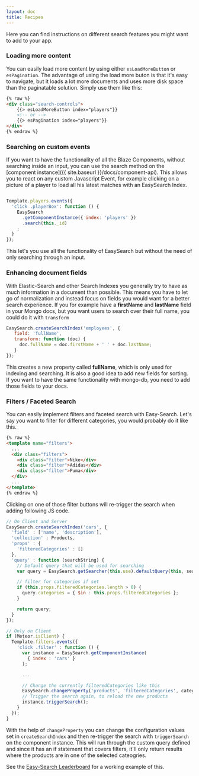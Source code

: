 ```yaml
---
layout: doc
title: Recipes
---
```


Here you can find instructions on different search features you might want to add to your app.

### Loading more content

You can easily load more content by using either ```esLoadMoreButton``` or ```esPagination```. The advantage of using the load more buton is that
it's easy to navigate, but it loads a lot more documents and uses more disk space than the paginatable solution. Simply use them like this:


```html
{% raw %}
<div class="search-controls">
    {{> esLoadMoreButton index="players"}}
    <!-- or -->
    {{> esPagination index="players"}}
</div>
{% endraw %}
```

### Searching on custom events

If you want to have the functionality of all the Blaze Components, without searching inside an input, you can use the
search method on the [component instance]({{ site.baseurl }}/docs/component-api). This allows you to react on any custom
Javascript Event, for example clicking on a picture of a player to load all his latest matches with an EasySearch Index.


```javascript

Template.players.events({
  'click .playerBox': function () {
    EasySearch
      .getComponentInstance({ index: 'players' })
      .search(this._id)
    ;
  }
});

```

This let's you use all the functionality of EasySearch but without the need of only searching through an input. 

### Enhancing document fields

With Elastic-Search and other Search Indexes you generally try to have as much information in a document than possible.
This means you have to let go of normalization and instead focus on fields you would want for a better search experience.
If you for example have a __firstName__ and __lastName__ field in your Mongo docs, but you want users to search over their
full name, you could do it with ```transform```

```javascript
EasySearch.createSearchIndex('employees', {
   field: 'fullName',
   transform: function (doc) {
     doc.fullName = doc.firstName + ' ' + doc.lastName;
   }
});
```

This creates a new property called __fullName__, which is only used for indexing and searching. It is also a good idea
to add new fields for sorting. If you want to have the same functionality with mongo-db, you need to add those
fields to your docs.

### Filters / Faceted Search

You can easily implement filters and faceted search with Easy-Search. Let's say you want to filter for different categories, you would probably do it like this.

```html
{% raw %}
<template name="filters">
  ...
  <div class="filters">
    <div class="filter">Nike</div>
    <div class="filter">Adidas</div>
    <div class="filter">Puma</div>
  </div>
  ...
</template>
{% endraw %}
```

Clicking on one of those filter buttons will re-trigger the search when adding following JS code.

```javascript
// On Client and Server
EasySearch.createSearchIndex('cars', {
  'field' : ['name', 'description'],
  'collection' : Products,
  'props' : {
    'filteredCategories' : []
  },
  'query' : function (searchString) {
    // Default query that will be used for searching
    var query = EasySearch.getSearcher(this.use).defaultQuery(this, searchString);

    // filter for categories if set
    if (this.props.filteredCategories.length > 0) {
      query.categories = { $in : this.props.filteredCategories };
    }

    return query;
  }
});

// Only on Client
if (Meteor.isClient) {
  Template.filters.events({
    'click .filter' : function () {
      var instance = EasySearch.getComponentInstance(
        { index : 'cars' }
      );

      ...

      // Change the currently filteredCategories like this
      EasySearch.changeProperty('products', 'filteredCategories', categories);
      // Trigger the search again, to reload the new products
      instance.triggerSearch();
    }
  });
}
```

With the help of ```changeProperty``` you can change the configuration values set in ```createSearchIndex``` and then re-trigger the search with ```triggerSearch``` on the component instance. 
This will run through the custom query defined and since it has an if statement that covers filters, it'll only return results where the products are in one of the selected cateogries.

See the [Easy-Search Leaderboard](https://github.com/matteodem/easy-search-leaderboard) for a working example of this.
